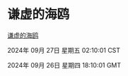 # 谦虚的海鸥
[谦虚的海鸥](http://219.139.198.207:56308/qxdho/course/base/hotlink/index.php)

2024年 09月 27日 星期五 02:10:01 CST

2024年 09月 26日 星期四 18:10:01 GMT
